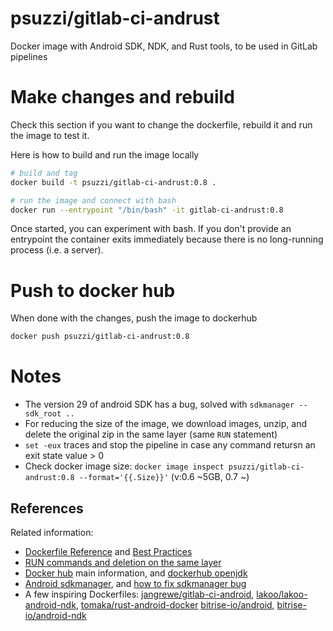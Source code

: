 # psuzzi/gitlab-ci-andrust

Docker image with Android SDK, NDK, and Rust tools, to be used in GitLab pipelines


# Make changes and rebuild

Check this section if you want to change the dockerfile, rebuild it and run the image to test it.

Here is how to build and run the image locally

```bash
# build and tag 
docker build -t psuzzi/gitlab-ci-andrust:0.8 .

# run the image and connect with bash
docker run --entrypoint "/bin/bash" -it gitlab-ci-andrust:0.8
```

Once started, you can experiment with bash. 
If you don't provide an entrypoint the container exits immediately because there is no long-running process (i.e. a server). 

# Push to docker hub

When done with the changes, push the image to dockerhub

```bash
docker push psuzzi/gitlab-ci-andrust:0.8
```
# Notes

* The version 29 of android SDK has a bug, solved with `sdkmanager --sdk_root ..`
* For reducing the size of the image, we download images, unzip, and delete the original zip in the same layer (same `RUN` statement)
* `set -eux` traces and stop the pipeline in case any command retursn an exit state value > 0
* Check docker image size: `docker image inspect psuzzi/gitlab-ci-andrust:0.8 --format='{{.Size}}'` (v:0.6 ~5GB, 0.7 ~)


## References

Related information:

* [Dockerfile Reference](https://docs.docker.com/engine/reference/builder/) and [Best Practices](https://docs.docker.com/develop/develop-images/dockerfile_best-practices/)
* [RUN commands and deletion on the same layer](https://forums.docker.com/t/why-run-command-which-deletes-files-inflates-image-size/33670)
* [Docker hub](https://docs.docker.com/docker-hub/) main information, 
and [dockerhub openjdk](https://hub.docker.com/_/openjdk/)
* [Android sdkmanager](https://developer.android.com/studio/command-line/sdkmanager), and [how to fix sdkmanager bug](https://stackoverflow.com/questions/60440509/android-command-line-tools-sdkmanager-always-shows-warning-could-not-create-se)
* A few inspiring Dockerfiles: 
[jangrewe/gitlab-ci-android](https://github.com/jangrewe/gitlab-ci-android), 
[lakoo/lakoo-android-ndk](https://github.com/lakoo/lakoo-android-ndk),
[tomaka/rust-android-docker](https://github.com/tomaka/rust-android-docker)
[bitrise-io/android](https://github.com/bitrise-io/android),
[bitrise-io/android-ndk](https://github.com/bitrise-io/android-ndk)